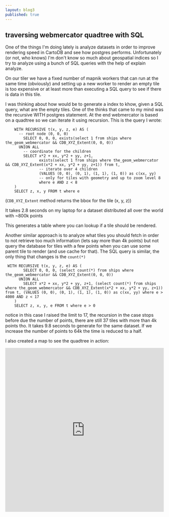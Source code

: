 ```yaml
---
layout: blog3
published: true
---
```


## traversing webmercator quadtree with SQL

One of the things I'm doing lately is analyze datasets in order to improve rendering speed in CartoDB and see how postgres performs. Unfortunately (or not, who knows) I'm don't know so much about geospatial indices so I try to analyze using a bunch of SQL queries with the help of explain analyze.

On our tiler we have a fixed number of mapnik workers that can run at the same time (obviously) and setting up a new worker to render an empty tile is too expensive or at least more than executing a SQL query to see if there is data in this tile.

I was thinking about how would be to generate a index to khow, given a SQL query, what are the empty tiles. One of the thinks that came to my mind was the recursive WITH postgres statement. At the end webmercator is based on a quadtree so we can iterate it using recursion. This is the query I wrote:

```
    WITH RECURSIVE t(x, y, z, e) AS (
      -- root node (0, 0, 0)
        SELECT 0, 0, 0, exists(select 1 from ships where the_geom_webmercator && CDB_XYZ_Extent(0, 0, 0))
      UNION ALL
        -- coordinate for the children
        SELECT x*2 + xx, y*2 + yy, z+1,
               exists(select 1 from ships where the_geom_webmercator && CDB_XYZ_Extent(x*2 + xx, y*2 + yy, z+1)) from t,
               -- iterate over 4 children
               (VALUES (0, 0), (0, 1), (1, 1), (1, 0)) as c(xx, yy) 
               -- only for tiles with geometry and up to zoom level 8
               where e AND z < 8
    )
    SELECT z, x, y FROM t where e
```

(`CDB_XYZ_Extent` method returns the bbox for the tile (x, y, z))

It takes 2.8 seconds on my laptop for a dataset distributed all over the world with ~800k points

This generates a table where you can lookup if a tile should be rendered.

Another similar approach is to analyze what tiles you should fetch in order to not retrieve too much information (lets say more than 4k points) but not query the database for tiles with a few points when you can use some parent tile to render (and use cache for that). The SQL query is similar, the only thing that changes is the ``count(*)``

```
 WITH RECURSIVE t(x, y, z, e) AS (
        SELECT 0, 0, 0, (select count(*) from ships where the_geom_webmercator && CDB_XYZ_Extent(0, 0, 0))
      UNION ALL
        SELECT x*2 + xx, y*2 + yy, z+1, (select count(*) from ships where the_geom_webmercator && CDB_XYZ_Extent(x*2 + xx, y*2 + yy, z+1)) from t, (VALUES (0, 0), (0, 1), (1, 1), (1, 0)) as c(xx, yy) where e > 4000 AND z < 17
    )
    SELECT z, x, y, e FROM t where e > 0
```

notice in this case I raised the limit to 17, the recursion in the case stops before due the number of points, there are still 37 tiles with more than 4k points tho. It takes 9.8 seconds to generate for the same dataset. If we increase the number of points to 64k the time is reduced to a half.

I also created a map to see the quadtree in action:

<iframe width='100%' height='520' frameborder='0' src='http://team.cartodb.com/u/javi/viz/f797827c-58f6-11e4-83e0-0e018d66dc29/embed_map' allowfullscreen webkitallowfullscreen mozallowfullscreen oallowfullscreen msallowfullscreen></iframe>







